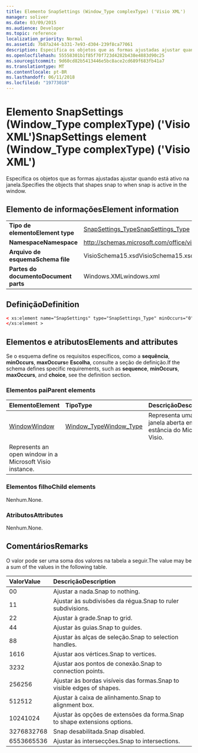 ```yaml
---
title: Elemento SnapSettings (Window_Type complexType) ('Visio XML')
manager: soliver
ms.date: 03/09/2015
ms.audience: Developer
ms.topic: reference
localization_priority: Normal
ms.assetid: 7b87a244-b331-7e93-d304-239f8ca77061
description: Especifica os objetos que as formas ajustadas ajustar quando está ativo na janela.
ms.openlocfilehash: 55558301b1f85f70f723d4282b438e4883d90c25
ms.sourcegitcommit: 9d60cd82b5413446e5bc8ace2cd689f683fb41a7
ms.translationtype: MT
ms.contentlocale: pt-BR
ms.lasthandoff: 06/11/2018
ms.locfileid: "19773018"
---
```

# <a name="snapsettings-element-windowtype-complextype-visio-xml"></a><span data-ttu-id="e3b13-103">Elemento SnapSettings (Window_Type complexType) ('Visio XML')</span><span class="sxs-lookup"><span data-stu-id="e3b13-103">SnapSettings element (Window_Type complexType) ('Visio XML')</span></span>

<span data-ttu-id="e3b13-104">Especifica os objetos que as formas ajustadas ajustar quando está ativo na janela.</span><span class="sxs-lookup"><span data-stu-id="e3b13-104">Specifies the objects that shapes snap to when snap is active in the window.</span></span>
  
## <a name="element-information"></a><span data-ttu-id="e3b13-105">Elemento de informações</span><span class="sxs-lookup"><span data-stu-id="e3b13-105">Element information</span></span>

|||
|:-----|:-----|
|<span data-ttu-id="e3b13-106">**Tipo de elemento**</span><span class="sxs-lookup"><span data-stu-id="e3b13-106">**Element type**</span></span> <br/> |[<span data-ttu-id="e3b13-107">SnapSettings_Type</span><span class="sxs-lookup"><span data-stu-id="e3b13-107">SnapSettings_Type</span></span>](snapsettings_type-complextypevisio-xml.md) <br/> |
|<span data-ttu-id="e3b13-108">**Namespace**</span><span class="sxs-lookup"><span data-stu-id="e3b13-108">**Namespace**</span></span> <br/> |http://schemas.microsoft.com/office/visio/2012/main  <br/> |
|<span data-ttu-id="e3b13-109">**Arquivo de esquema**</span><span class="sxs-lookup"><span data-stu-id="e3b13-109">**Schema file**</span></span> <br/> |<span data-ttu-id="e3b13-110">VisioSchema15.xsd</span><span class="sxs-lookup"><span data-stu-id="e3b13-110">VisioSchema15.xsd</span></span>  <br/> |
|<span data-ttu-id="e3b13-111">**Partes do documento**</span><span class="sxs-lookup"><span data-stu-id="e3b13-111">**Document parts**</span></span> <br/> |<span data-ttu-id="e3b13-112">Windows.XML</span><span class="sxs-lookup"><span data-stu-id="e3b13-112">windows.xml</span></span>  <br/> |
   
## <a name="definition"></a><span data-ttu-id="e3b13-113">Definição</span><span class="sxs-lookup"><span data-stu-id="e3b13-113">Definition</span></span>

```XML
< xs:element name="SnapSettings" type="SnapSettings_Type" minOccurs="0" maxOccurs="1" >
</xs:element >
```

## <a name="elements-and-attributes"></a><span data-ttu-id="e3b13-114">Elementos e atributos</span><span class="sxs-lookup"><span data-stu-id="e3b13-114">Elements and attributes</span></span>

<span data-ttu-id="e3b13-115">Se o esquema define os requisitos específicos, como a **sequência**, **minOccurs**, **maxOccurs**e **Escolha**, consulte a seção de definição.</span><span class="sxs-lookup"><span data-stu-id="e3b13-115">If the schema defines specific requirements, such as **sequence**, **minOccurs**, **maxOccurs**, and **choice**, see the definition section.</span></span> 
  
### <a name="parent-elements"></a><span data-ttu-id="e3b13-116">Elementos pai</span><span class="sxs-lookup"><span data-stu-id="e3b13-116">Parent elements</span></span>

|<span data-ttu-id="e3b13-117">**Elemento**</span><span class="sxs-lookup"><span data-stu-id="e3b13-117">**Element**</span></span>|<span data-ttu-id="e3b13-118">**Tipo**</span><span class="sxs-lookup"><span data-stu-id="e3b13-118">**Type**</span></span>|<span data-ttu-id="e3b13-119">**Descrição**</span><span class="sxs-lookup"><span data-stu-id="e3b13-119">**Description**</span></span>|
|:-----|:-----|:-----|
|[<span data-ttu-id="e3b13-120">Window</span><span class="sxs-lookup"><span data-stu-id="e3b13-120">Window</span></span>](window-element-windows_type-complextypevisio-xml.md) <br/> |[<span data-ttu-id="e3b13-121">Window_Type</span><span class="sxs-lookup"><span data-stu-id="e3b13-121">Window_Type</span></span>](window_type-complextypevisio-xml.md) <br/> |<span data-ttu-id="e3b13-122">Representa uma janela aberta em uma estância do Microsoft Visio.
</span><span class="sxs-lookup"><span data-stu-id="e3b13-122">Represents an open window in a Microsoft Visio instance.</span></span>  <br/> |
   
### <a name="child-elements"></a><span data-ttu-id="e3b13-123">Elementos filho</span><span class="sxs-lookup"><span data-stu-id="e3b13-123">Child elements</span></span>

<span data-ttu-id="e3b13-124">Nenhum.</span><span class="sxs-lookup"><span data-stu-id="e3b13-124">None.</span></span>
  
### <a name="attributes"></a><span data-ttu-id="e3b13-125">Atributos</span><span class="sxs-lookup"><span data-stu-id="e3b13-125">Attributes</span></span>

<span data-ttu-id="e3b13-126">Nenhum.</span><span class="sxs-lookup"><span data-stu-id="e3b13-126">None.</span></span>
  
## <a name="remarks"></a><span data-ttu-id="e3b13-127">Comentários</span><span class="sxs-lookup"><span data-stu-id="e3b13-127">Remarks</span></span>

<span data-ttu-id="e3b13-128">O valor pode ser uma soma dos valores na tabela a seguir.</span><span class="sxs-lookup"><span data-stu-id="e3b13-128">The value may be a sum of the values in the following table.</span></span>
  
|<span data-ttu-id="e3b13-129">**Valor**</span><span class="sxs-lookup"><span data-stu-id="e3b13-129">**Value**</span></span>|<span data-ttu-id="e3b13-130">**Descrição**</span><span class="sxs-lookup"><span data-stu-id="e3b13-130">**Description**</span></span>|
|:-----|:-----|
|<span data-ttu-id="e3b13-131">0</span><span class="sxs-lookup"><span data-stu-id="e3b13-131">0</span></span>  <br/> |<span data-ttu-id="e3b13-132">Ajustar a nada.</span><span class="sxs-lookup"><span data-stu-id="e3b13-132">Snap to nothing.</span></span>  <br/> |
|<span data-ttu-id="e3b13-133">1</span><span class="sxs-lookup"><span data-stu-id="e3b13-133">1</span></span>  <br/> |<span data-ttu-id="e3b13-134">Ajustar às subdivisões da régua.</span><span class="sxs-lookup"><span data-stu-id="e3b13-134">Snap to ruler subdivisions.</span></span>  <br/> |
|<span data-ttu-id="e3b13-135">2</span><span class="sxs-lookup"><span data-stu-id="e3b13-135">2</span></span>  <br/> |<span data-ttu-id="e3b13-136">Ajustar à grade.</span><span class="sxs-lookup"><span data-stu-id="e3b13-136">Snap to grid.</span></span>  <br/> |
|<span data-ttu-id="e3b13-137">4</span><span class="sxs-lookup"><span data-stu-id="e3b13-137">4</span></span>  <br/> |<span data-ttu-id="e3b13-138">Ajustar às guias.</span><span class="sxs-lookup"><span data-stu-id="e3b13-138">Snap to guides.</span></span>  <br/> |
|<span data-ttu-id="e3b13-139">8</span><span class="sxs-lookup"><span data-stu-id="e3b13-139">8</span></span>  <br/> |<span data-ttu-id="e3b13-140">Ajustar às alças de seleção.</span><span class="sxs-lookup"><span data-stu-id="e3b13-140">Snap to selection handles.</span></span>  <br/> |
|<span data-ttu-id="e3b13-141">16</span><span class="sxs-lookup"><span data-stu-id="e3b13-141">16</span></span>  <br/> |<span data-ttu-id="e3b13-142">Ajustar aos vértices.</span><span class="sxs-lookup"><span data-stu-id="e3b13-142">Snap to vertices.</span></span>  <br/> |
|<span data-ttu-id="e3b13-143">32</span><span class="sxs-lookup"><span data-stu-id="e3b13-143">32</span></span>  <br/> |<span data-ttu-id="e3b13-144">Ajustar aos pontos de conexão.</span><span class="sxs-lookup"><span data-stu-id="e3b13-144">Snap to connection points.</span></span>  <br/> |
|<span data-ttu-id="e3b13-145">256</span><span class="sxs-lookup"><span data-stu-id="e3b13-145">256</span></span>  <br/> |<span data-ttu-id="e3b13-146">Ajustar às bordas visíveis das formas.</span><span class="sxs-lookup"><span data-stu-id="e3b13-146">Snap to visible edges of shapes.</span></span>  <br/> |
|<span data-ttu-id="e3b13-147">512</span><span class="sxs-lookup"><span data-stu-id="e3b13-147">512</span></span>  <br/> |<span data-ttu-id="e3b13-148">Ajustar à caixa de alinhamento.</span><span class="sxs-lookup"><span data-stu-id="e3b13-148">Snap to alignment box.</span></span>  <br/> |
|<span data-ttu-id="e3b13-149">1024</span><span class="sxs-lookup"><span data-stu-id="e3b13-149">1024</span></span>  <br/> |<span data-ttu-id="e3b13-150">Ajustar às opções de extensões da forma.</span><span class="sxs-lookup"><span data-stu-id="e3b13-150">Snap to shape extensions options.</span></span>  <br/> |
|<span data-ttu-id="e3b13-151">32768</span><span class="sxs-lookup"><span data-stu-id="e3b13-151">32768</span></span>  <br/> |<span data-ttu-id="e3b13-152">Snap desabilitada.</span><span class="sxs-lookup"><span data-stu-id="e3b13-152">Snap disabled.</span></span>  <br/> |
|<span data-ttu-id="e3b13-153">65536</span><span class="sxs-lookup"><span data-stu-id="e3b13-153">65536</span></span>  <br/> |<span data-ttu-id="e3b13-154">Ajustar às intersecções.</span><span class="sxs-lookup"><span data-stu-id="e3b13-154">Snap to intersections.</span></span>  <br/> |
   


